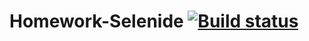 # Homework-Selenide [![Build status](https://ci.appveyor.com/api/projects/status/amog7i7v2a9pvmy5?svg=true)](https://ci.appveyor.com/project/saphess/homework-selenide)
